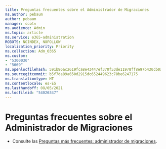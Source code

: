 ```yaml
---
title: Preguntas frecuentes sobre el Administrador de Migraciones
ms.author: pebaum
author: pebaum
manager: scotv
ms.audience: Admin
ms.topic: article
ms.service: o365-administration
ROBOTS: NOINDEX, NOFOLLOW
localization_priority: Priority
ms.collection: Adm_O365
ms.custom:
- "5300030"
- "5669"
ms.openlocfilehash: 591b86ac2619fca8e43447ef370f53de11978ff8e97b430cb0af3eec413729e8
ms.sourcegitcommit: b5f7da89a650d2915dc652449623c78be6247175
ms.translationtype: HT
ms.contentlocale: es-ES
ms.lasthandoff: 08/05/2021
ms.locfileid: "54026347"
---
```

# <a name="migration-manager-faq"></a>Preguntas frecuentes sobre el Administrador de Migraciones

- Consulte las [Preguntas más frecuentes: administrador de migraciones](https://docs.microsoft.com/sharepointmigration/mm-faqs).
